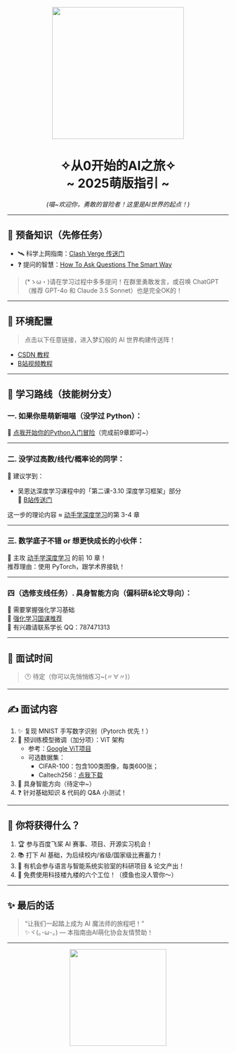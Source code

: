 <!-- 可爱的封面 -->
<p align="center">
  <img src="https://i.pinimg.com/originals/fe/11/1f/fe111f57f49d29ddc8b78f8fc8b5c487.gif" width="300"/>
</p>

<h1 align="center">✧从0开始的AI之旅✧ <br>~ 2025萌版指引 ~</h1>
<p align="center"><em>(喵~欢迎你，勇敢的冒险者！这里是AI世界的起点！)</em></p>

---

## 🧭 预备知识（先修任务）

- 🛰️ 科学上网指南：[Clash Verge 传送门](https://clash.top/clash-verge/)
- ❓ 提问的智慧：[How To Ask Questions The Smart Way](https://github.com/ryanhanwu/How-To-Ask-Questions-The-Smart-Way/blob/main/README-zh_CN.md)

> (*ゝω・)请在学习过程中多多提问！在群里勇敢发言，或召唤 ChatGPT（推荐 GPT-4o 和 Claude 3.5 Sonnet）也是完全OK的！

---

## 🧪 环境配置

> 点击以下任意链接，进入梦幻般的 AI 世界构建传送阵！

- [CSDN 教程](https://blog.csdn.net/qq_43874102/article/details/123164105)
- [B站视频教程](https://www.bilibili.com/video/BV1Fo46e3EAZ/?spm_id_from=333.337.search-card.all.click&vd_source=e93406706d42cbeffbe98257dede7f44)

---

## 🌱 学习路线（技能树分支）

### 一. 如果你是**萌新喵喵**（没学过 Python）：
🔗 [点我开始你的Python入门冒险](https://www.bilibili.com/video/BV1qW4y1a7fU?spm_id_from=333.788.recommend_more_video.0&vd_source=e93406706d42cbeffbe98257dede7f44)（完成前9章即可~）

---

### 二. 没学过高数/线代/概率论的同学：
🧠 建议学到：
- 吴恩达深度学习课程中的「第二课-3.10 深度学习框架」部分  
🔗 [B站传送门](https://www.bilibili.com/video/BV16r4y1Y7jv/?vd_source=e93406706d42cbeffbe98257dede7f44)

这一步的理论内容 ≈ [动手学深度学习](https://zh.d2l.ai/chapter_attention-mechanisms/index.html)的第 3-4 章

---

### 三. 数学底子不错 or 想更快成长的小伙伴：
📘 主攻 [动手学深度学习](https://zh.d2l.ai/chapter_attention-mechanisms/index.html) 的前 10 章！  
推荐理由：使用 PyTorch，跟学术界接轨！

---

### 四（选修支线任务）. 具身智能方向（偏科研&论文导向）：
🦾 需要掌握强化学习基础  
🔗 [强化学习国课推荐](https://www.icourse163.org/course/XHUN-1470436188)  
💌 有兴趣请联系学长 QQ：787471313

---

## 📅 面试时间

> 🕐 待定（你可以先悄悄练习~(〃∀〃)）

---

## ✍️ 面试内容

1. ✨ 复现 MNIST 手写数字识别（Pytorch 优先！）
2. 💪 预训练模型微调（加分项）：ViT 架构  
   - 参考：[Google ViT项目](https://github.com/google-research/vision_transformer)  
   - 可选数据集：
     - CIFAR-100：包含100类图像，每类600张；
     - Caltech256：[点我下载](https://link.zhihu.com/?target=http%3A//www.vision.caltech.edu/Image_Datasets/Caltech256/)
3. 🤖 具身智能方向（待定中~）
4. ❓ 针对基础知识 & 代码的 Q&A 小测试！

---

## 🎁 你将获得什么？

1. 🏆 参与百度飞桨 AI 赛事、项目、开源实习机会！
2. 📚 打下 AI 基础，为后续校内/省级/国家级比赛蓄力！
3. 🧪 有机会参与语言与智能系统实验室的科研项目 & 论文产出！
4. 🏢 免费使用科技楼九楼的六个工位！（摸鱼也没人管你～）

---

## ✨ 最后的话

> “让我们一起踏上成为 AI 魔法师的旅程吧！”  
> ✨ヾ(｡･ω･｡) — 本指南由AI萌化协会友情赞助！

---

<p align="center">
  <img src="https://i.pinimg.com/originals/f7/c7/25/f7c72586ea992fd4be5d1ac1c902c444.gif" width="220"/>
</p>
